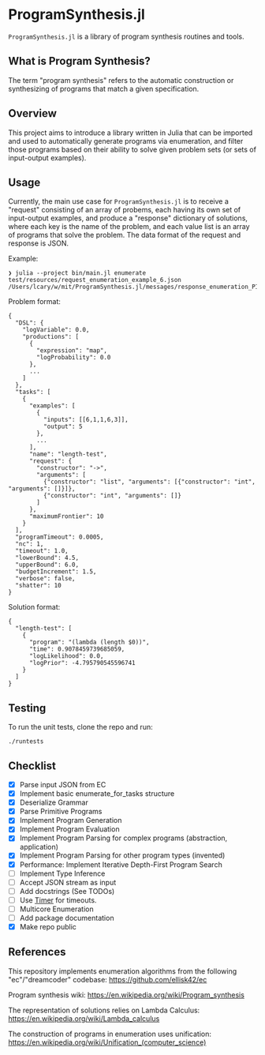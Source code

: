 ProgramSynthesis.jl
===================

`ProgramSynthesis.jl` is a library of program synthesis routines and tools.

What is Program Synthesis?
--------------------------

The term "program synthesis" refers to the automatic construction or synthesizing of programs
that match a given specification.

Overview
--------

This project aims to introduce a library written in Julia that can be imported and used
to automatically generate programs via enumeration, and filter those programs based on
their ability to solve given problem sets (or sets of input-output examples).

Usage
-----

Currently, the main use case for `ProgramSynthesis.jl` is to receive a "request" consisting of
an array of probems, each having its own set of input-output examples, and produce a "response"
dictionary of solutions, where each key is the name of the problem, and each value list is an array
of programs that solve the problem. The data format of the request and response is JSON.

Example:
```
❯ julia --project bin/main.jl enumerate test/resources/request_enumeration_example_6.json
/Users/lcary/w/mit/ProgramSynthesis.jl/messages/response_enumeration_PID4341_20190805_T104049.json
```

Problem format:
```
{
  "DSL": {
    "logVariable": 0.0,
    "productions": [
      {
        "expression": "map",
        "logProbability": 0.0
      },
      ...
    ]
  },
  "tasks": [
    {
      "examples": [
        {
          "inputs": [[6,1,1,6,3]],
          "output": 5
        },
        ...
      ],
      "name": "length-test",
      "request": {
        "constructor": "->",
        "arguments": [
          {"constructor": "list", "arguments": [{"constructor": "int", "arguments": []}]},
          {"constructor": "int", "arguments": []}
        ]
      },
      "maximumFrontier": 10
    }
  ],
  "programTimeout": 0.0005,
  "nc": 1,
  "timeout": 1.0,
  "lowerBound": 4.5,
  "upperBound": 6.0,
  "budgetIncrement": 1.5,
  "verbose": false,
  "shatter": 10
}
```

Solution format:
```
{
  "length-test": [
    {
      "program": "(lambda (length $0))",
      "time": 0.9078459739685059,
      "logLikelihood": 0.0,
      "logPrior": -4.795790545596741
    }
  ]
}
```

Testing
-------

To run the unit tests, clone the repo and run:
```
./runtests
```

Checklist
---------

 - [x] Parse input JSON from EC
 - [x] Implement basic enumerate_for_tasks structure
 - [x] Deserialize Grammar
 - [x] Parse Primitive Programs
 - [x] Implement Program Generation
 - [x] Implement Program Evaluation
 - [x] Implement Program Parsing for complex programs (abstraction, application)
 - [x] Implement Program Parsing for other program types (invented)
 - [x] Performance: Implement Iterative Depth-First Program Search
 - [ ] Implement Type Inference
 - [ ] Accept JSON stream as input
 - [ ] Add docstrings (See TODOs)
 - [ ] Use [Timer](https://docs.julialang.org/en/v1/base/base/index.html#Base.Timer-Tuple{Function,Real}) for timeouts.
 - [ ] Multicore Enumeration
 - [ ] Add package documentation
 - [x] Make repo public

References
----------

This repository implements enumeration algorithms from the following "ec"/"dreamcoder" codebase:
https://github.com/ellisk42/ec

Program synthesis wiki:
https://en.wikipedia.org/wiki/Program_synthesis

The representation of solutions relies on Lambda Calculus:
https://en.wikipedia.org/wiki/Lambda_calculus

The construction of programs in enumeration uses unification:
https://en.wikipedia.org/wiki/Unification_(computer_science)
